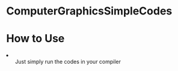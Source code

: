# ComputerGraphicsSimpleCodes
<H1>How to Use </H1>
<li><ul>Just simply run the codes in your compiler</ul></li>
